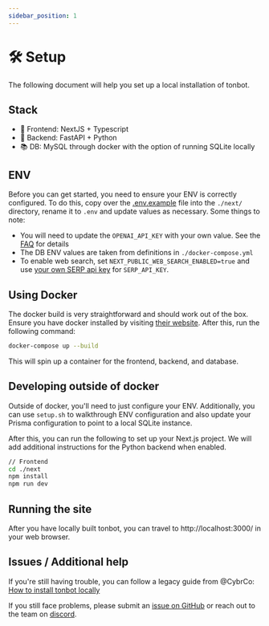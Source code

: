 ```yaml
---
sidebar_position: 1
---
```


# 🛠️ Setup

The following document will help you set up a local installation of tonbot.

## Stack

- 💅 Frontend: NextJS + Typescript
- 🐍 Backend: FastAPI + Python
- 📚 DB: MySQL through docker with the option of running SQLite locally

## ENV

Before you can get started, you need to ensure your ENV is correctly configured. To do this, copy over
the [.env.example](https://github.com/reworkd/tonbot/blob/main/.env.example) file into the `./next/` directory, rename
it to `.env` and update values as necessary. Some things to note:

- You will need to update the `OPENAI_API_KEY` with your own value. See the [FAQ](/faq) for details
- The DB ENV values are taken from definitions in `./docker-compose.yml`
- To enable web search, set `NEXT_PUBLIC_WEB_SEARCH_ENABLED=true` and use [your own SERP api key](https://serper.dev/)
  for `SERP_API_KEY`.

## Using Docker

The docker build is very straightforward and should work out of the box.
Ensure you have docker installed by visiting [their website](https://www.docker.com/). After this, run the following
command:

```bash
docker-compose up --build
```

This will spin up a container for the frontend, backend, and database.

## Developing outside of docker

Outside of docker, you'll need to just configure your ENV. Additionally, you can use `setup.sh` to walkthrough ENV
configuration and also update your Prisma configuration to point to a local SQLite
instance.

After this, you can run the following to set up your Next.js project. We will add additional instructions for the Python
backend when enabled.

```bash
// Frontend
cd ./next
npm install
npm run dev
```

## Running the site

After you have locally built tonbot, you can travel to http://localhost:3000/ in your web browser.

## Issues / Additional help

If you're still having trouble, you can follow a legacy guide from
@CybrCo: [How to install tonbot locally](https://snapdragon-writer-867.notion.site/How-to-Install-tonbot-Locally-9b96b2314c9b491397976249fd121023)

If you still face problems, please submit an [issue on GitHub](https://github.com/reworkd/tonbot/issues) or reach out
to the team on [discord](https://discord.gg/jdSBAnmdnY).
